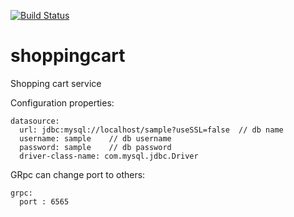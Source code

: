 [![Build Status](https://travis-ci.org/reactivesw/shoppingcart.svg?branch=master)](https://travis-ci.org/reactivesw/shoppingcart)

# shoppingcart
Shopping cart service

Configuration properties:
```
datasource:
  url: jdbc:mysql://localhost/sample?useSSL=false  // db name
  username: sample    // db username
  password: sample    // db password
  driver-class-name: com.mysql.jdbc.Driver
```

GRpc can change port to others:
```
grpc:
  port : 6565
```
